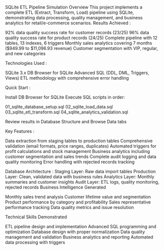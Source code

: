 SQLite ETL Pipeline Simulation
Overview
This project implements a complete ETL (Extract, Transform, Load) pipeline using SQLite, demonstrating data processing, quality management, and business analytics for retail/e-commerce scenarios.
Results Achieved : 

92% data quality success rate for customer records (23/25)
96% data quality success rate for product records (24/25)
Complete pipeline with 12 tables, 13 indexes, 6 triggers
Monthly sales analytics covering 7 months ($949.99 to $11,096.93 revenue)
Customer segmentation with VIP, regular, and new categories

Technologies Used :

SQLite 3.x
DB Browser for SQLite
Advanced SQL (DDL, DML, Triggers, Views)
ETL methodology with comprehensive error handling

Quick Start :

Install DB Browser for SQLite
Execute SQL scripts in order:

01_sqlite_database_setup.sql
02_sqlite_load_data.sql
03_sqlite_etl_transform.sql
04_sqlite_analytics_validation.sql


Review results in Database Structure and Browse Data tabs

Key Features :

Data extraction from staging tables to production tables
Comprehensive validation (email formats, price ranges, duplicates)
Automated triggers for profit calculations and stock management
Business analytics including customer segmentation and sales trends
Complete audit logging and data quality monitoring
Error handling with rejected records tracking

Database Architecture :
Staging Layer: Raw data import tables
Production Layer: Clean, validated data with business rules
Analytics Layer: Monthly summaries and customer insights
Audit Layer: ETL logs, quality monitoring, rejected records
Business Intelligence Generated

Monthly sales trend analysis
Customer lifetime value and segmentation
Product performance by category and profitability
Sales representative performance tracking
Data quality metrics and issue resolution

Technical Skills Demonstrated

ETL pipeline design and implementation
Advanced SQL programming and optimization
Database design with proper normalization
Data quality management and validation
Business analytics and reporting
Automated data processing with triggers

